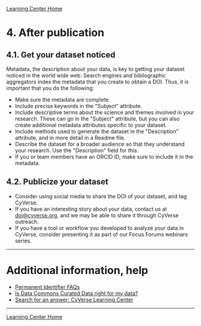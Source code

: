 [Learning Center Home](http://learning.cyverse.org/)

# 4. After publication

## 4.1. Get your dataset noticed

Metadata, the description about your data, is key to getting your dataset noticed in the world wide web. Search engines and bibliographic aggregators index the metadata that you create to obtain a DOI. Thus, it is important that you do the following:

-   Make sure the metadata are complete.
-   Include precise keywords in the "Subject" attribute. 
-   Include descriptive terms about the science and themes involved in your
    research. These can go in the "Subject" attribute, but you can
    also create additional metadata attributes specific to your
    dataset.
-   Include methods used to generate the dataset in the
    "Description" attribute, and in more detail in a Readme file.
-   Describe the dataset for a broader audience so that they
    understand your research. Use the "Description" field for
    this.
-   If you or team members have an ORCID ID, make sure to include it
    in the metadata.

## 4.2. Publicize your dataset

-   Consider using social media to share the DOI of your dataset, and
    tag CyVerse.
-   If you have an interesting story about your data, contact us at
    <doi@cyverse.org>, and we may be able to share it through CyVerse
    outreach.
-   If you have a tool or workflow you developed to analyze your data in
    CyVerse, consider presenting it as part of our Focus Forums webinars
    series.

------------------------------------------------------------------------

# Additional information, help

- [Permanent Identifier FAQs](https://cyverse-learning-materials.github.io/DOI_request_quickstart/doi_faq)
- [Is Data Commons Curated Data right for my data?](https://cyverse-learning-materials.github.io/DOI_request_quickstart/right4me)
- [Search for an answer: CyVerse Learning Center](https://learning.cyverse.org/en/latest/)

------------------------------------------------------------------------

[Learning Center Home](http://learning.cyverse.org/)